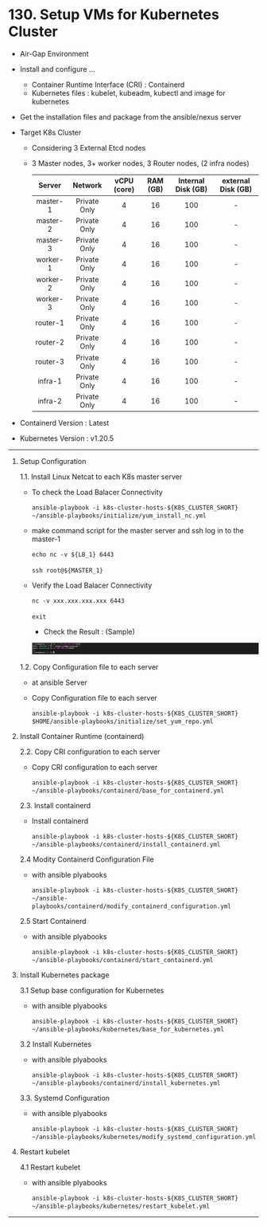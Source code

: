 # **130. Setup VMs for Kubernetes Cluster**

- Air-Gap Environment
- Install and configure ...
  - Container Runtime Interface (CRI) : Containerd
  - Kubernetes files : kubelet, kubeadm, kubectl and image for kubernetes
- Get the installation files and package from the ansible/nexus server
- Target K8s Cluster
  - Considering 3 External Etcd nodes 
  - 3 Master nodes, 3+ worker nodes, 3 Router nodes, (2 infra nodes)
  
    | Server | Network | vCPU (core) | RAM (GB) | Internal Disk (GB) | external Disk (GB) |
    | :---: | :---: | :---: | :---: | :---: | :---: |
    | master-1 | Private Only | 4 | 16 | 100 | - |
    | master-2 | Private Only | 4 | 16 | 100 | - |
    | master-3 | Private Only | 4 | 16 | 100 | - |
    | worker-1 | Private Only | 4 | 16 | 100 | - |
    | worker-2 | Private Only | 4 | 16 | 100 | - |
    | worker-3 | Private Only | 4 | 16 | 100 | - |
    | router-1 | Private Only | 4 | 16 | 100 | - |
    | router-2 | Private Only | 4 | 16 | 100 | - |
    | router-3 | Private Only | 4 | 16 | 100 | - |
    | infra-1 | Private Only | 4 | 16 | 100 | - |
    | infra-2 | Private Only | 4 | 16 | 100 | - |

- Containerd Version : Latest  
- Kubernetes Version : v1.20.5

---

1. Setup Configuration

    1.1. Install Linux Netcat to each K8s master server

    - To check the Load Balacer Connectivity

          ansible-playbook -i k8s-cluster-hosts-${K8S_CLUSTER_SHORT} ~/ansible-playbooks/initialize/yum_install_nc.yml

    - make command script for the master server and ssh log in to the master-1

          echo nc -v ${LB_1} 6443

          ssh root@${MASTER_1}

    - Verify the Load Balacer Connectivity
        
          nc -v xxx.xxx.xxx.xxx 6443

          exit

      - Check the Result : (Sample)

      <img src="./images/check-lb-master-node-connectivity.png" width="1000px" title="Check LoadBalancer Connectivity"></img><br/>


    1.2. Copy Configuration file to each server

    - at ansible Server

    - Copy Configuration file to each server

          ansible-playbook -i k8s-cluster-hosts-${K8S_CLUSTER_SHORT} $HOME/ansible-playbooks/initialize/set_yum_repo.yml


2. Install Container Runtime (containerd)

    2.2. Copy CRI configuration to each server

    - Copy CRI configuration to each server

          ansible-playbook -i k8s-cluster-hosts-${K8S_CLUSTER_SHORT} ~/ansible-playbooks/containerd/base_for_containerd.yml

    2.3. Install containerd
    - Install containerd

          ansible-playbook -i k8s-cluster-hosts-${K8S_CLUSTER_SHORT} ~/ansible-playbooks/containerd/install_containerd.yml


    2.4 Modity Containerd Configuration File
    - with ansible plyabooks

          ansible-playbook -i k8s-cluster-hosts-${K8S_CLUSTER_SHORT} ~/ansible-playbooks/containerd/modify_containerd_configuration.yml

    2.5 Start Containerd
    - with ansible plyabooks
          
          ansible-playbook -i k8s-cluster-hosts-${K8S_CLUSTER_SHORT} ~/ansible-playbooks/containerd/start_containerd.yml

         
3. Install Kubernetes package

    3.1 Setup base configuration for Kubernetes
    - with ansible plyabooks

          ansible-playbook -i k8s-cluster-hosts-${K8S_CLUSTER_SHORT} ~/ansible-playbooks/kubernetes/base_for_kubernetes.yml

    3.2 Install Kubernetes
    - with ansible plyabooks    


          ansible-playbook -i k8s-cluster-hosts-${K8S_CLUSTER_SHORT} ~/ansible-playbooks/containerd/install_kubernetes.yml


    3.3. Systemd Configuration
    - with ansible plyabooks    

          ansible-playbook -i k8s-cluster-hosts-${K8S_CLUSTER_SHORT} ~/ansible-playbooks/kubernetes/modify_systemd_configuration.yml

4. Restart kubelet

    4.1  Restart kubelet
    - with ansible plyabooks 

          ansible-playbook -i k8s-cluster-hosts-${K8S_CLUSTER_SHORT} ~/ansible-playbooks/kubernetes/restart_kubelet.yml

---
